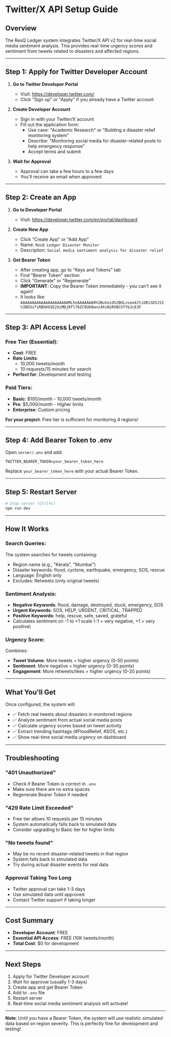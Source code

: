 # Twitter/X API Setup Guide

## Overview

The ResQ Ledger system integrates Twitter/X API v2 for real-time social media sentiment analysis. This provides real-time urgency scores and sentiment from tweets related to disasters and affected regions.

---

## Step 1: Apply for Twitter Developer Account

1. **Go to Twitter Developer Portal**
   - Visit: https://developer.twitter.com/
   - Click "Sign up" or "Apply" if you already have a Twitter account

2. **Create Developer Account**
   - Sign in with your Twitter/X account
   - Fill out the application form:
     - Use case: "Academic Research" or "Building a disaster relief monitoring system"
     - Describe: "Monitoring social media for disaster-related posts to help emergency response"
     - Accept terms and submit

3. **Wait for Approval**
   - Approval can take a few hours to a few days
   - You'll receive an email when approved

---

## Step 2: Create an App

1. **Go to Developer Portal**
   - Visit: https://developer.twitter.com/en/portal/dashboard

2. **Create New App**
   - Click "Create App" or "Add App"
   - Name: `ResQ Ledger Disaster Monitor`
   - Description: `Social media sentiment analysis for disaster relief`

3. **Get Bearer Token**
   - After creating app, go to "Keys and Tokens" tab
   - Find "Bearer Token" section
   - Click "Generate" or "Regenerate"
   - **IMPORTANT**: Copy the Bearer Token immediately - you can't see it again!
   - It looks like: `AAAAAAAAAAAAAAAAAAAAAMLheAAAAAAA0%2BuSeid%2BULvsea4JtiGRiSDSJSI%3DEUifiRBkKG5E2XzMDjRfl76ZC9Ub0wnz4XsNiRVBChTYbJcE3F`

---

## Step 3: API Access Level

### Free Tier (Essential):
- **Cost**: FREE
- **Rate Limits**: 
  - 10,000 tweets/month
  - 10 requests/15 minutes for search
- **Perfect for**: Development and testing

### Paid Tiers:
- **Basic**: $100/month - 10,000 tweets/month
- **Pro**: $5,000/month - Higher limits
- **Enterprise**: Custom pricing

**For your project**: Free tier is sufficient for monitoring 4 regions!

---

## Step 4: Add Bearer Token to .env

Open `server/.env` and add:

```env
TWITTER_BEARER_TOKEN=your_bearer_token_here
```

Replace `your_bearer_token_here` with your actual Bearer Token.

---

## Step 5: Restart Server

```bash
# Stop server (Ctrl+C)
npm run dev
```

---

## How It Works

### Search Queries:
The system searches for tweets containing:
- Region name (e.g., "Kerala", "Mumbai")
- Disaster keywords: flood, cyclone, earthquake, emergency, SOS, rescue
- Language: English only
- Excludes: Retweets (only original tweets)

### Sentiment Analysis:
- **Negative Keywords**: flood, damage, destroyed, stuck, emergency, SOS
- **Urgent Keywords**: SOS, HELP, URGENT, CRITICAL, TRAPPED
- **Positive Keywords**: help, rescue, safe, saved, grateful
- Calculates sentiment on -1 to +1 scale (-1 = very negative, +1 = very positive)

### Urgency Score:
Combines:
- **Tweet Volume**: More tweets = higher urgency (0-50 points)
- **Sentiment**: More negative = higher urgency (0-30 points)
- **Engagement**: More retweets/likes = higher urgency (0-20 points)

---

## What You'll Get

Once configured, the system will:
- ✅ Fetch real tweets about disasters in monitored regions
- ✅ Analyze sentiment from actual social media posts
- ✅ Calculate urgency scores based on tweet activity
- ✅ Extract trending hashtags (#FloodRelief, #SOS, etc.)
- ✅ Show real-time social media urgency on dashboard

---

## Troubleshooting

### "401 Unauthorized"
- Check if Bearer Token is correct in `.env`
- Make sure there are no extra spaces
- Regenerate Bearer Token if needed

### "429 Rate Limit Exceeded"
- Free tier allows 10 requests per 15 minutes
- System automatically falls back to simulated data
- Consider upgrading to Basic tier for higher limits

### "No tweets found"
- May be no recent disaster-related tweets in that region
- System falls back to simulated data
- Try during actual disaster events for real data

### Approval Taking Too Long
- Twitter approval can take 1-3 days
- Use simulated data until approved
- Contact Twitter support if taking longer

---

## Cost Summary

- **Developer Account**: FREE
- **Essential API Access**: FREE (10K tweets/month)
- **Total Cost**: $0 for development

---

## Next Steps

1. Apply for Twitter Developer account
2. Wait for approval (usually 1-3 days)
3. Create app and get Bearer Token
4. Add to `.env` file
5. Restart server
6. Real-time social media sentiment analysis will activate!

---

**Note**: Until you have a Bearer Token, the system will use realistic simulated data based on region severity. This is perfectly fine for development and testing!
